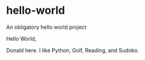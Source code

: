 # hello-world
An obligatory hello world project

Hello World,

Donald here.  I like Python, Golf, Reading, and Sudoko.
